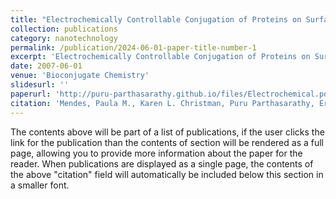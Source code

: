 ```yaml
---
title: "Electrochemically Controllable Conjugation of Proteins on Surfaces"
collection: publications
category: nanotechnology
permalink: /publication/2024-06-01-paper-title-number-1
excerpt: 'Electrochemically Controllable Conjugation of Proteins on Surfaces'
date: 2007-06-01
venue: 'Bioconjugate Chemistry'
slidesurl: ''
paperurl: 'http://puru-parthasarathy.github.io/files/Electrochemical.pdf'
citation: 'Mendes, Paula M., Karen L. Christman, Puru Parthasarathy, Eric Schopf, Jianyong Ouyang, Yang Yang, Jon A. Preece, Heather D. Maynard, Yong Chen, and J. Fraser Stoddart. "Electrochemically controllable conjugation of proteins on surfaces." Bioconjugate chemistry 18, no. 6 (2007): 1919-1923.'
---
```


The contents above will be part of a list of publications, if the user clicks the link for the publication than the contents of section will be rendered as a full page, allowing you to provide more information about the paper for the reader. When publications are displayed as a single page, the contents of the above "citation" field will automatically be included below this section in a smaller font.